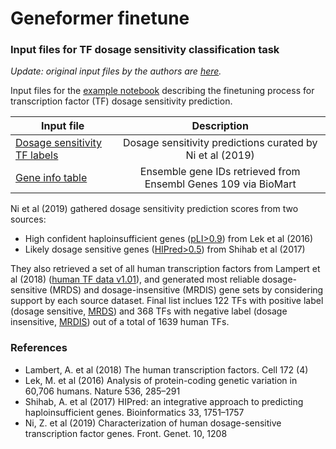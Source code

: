 # Geneformer finetune

### Input files for TF dosage sensitivity classification task

*Update: original input files by the authors are [here](https://huggingface.co/ctheodoris/Geneformer/tree/main/examples/example_input_files).*

Input files for the [example notebook](https://huggingface.co/ctheodoris/Geneformer/blob/main/examples/gene_classification.ipynb) describing the finetuning process for transcription factor (TF) dosage sensitivity prediction.

| Input file                                                                                           |    Description    |   
| ----------------------------------------------------------------------------------------------------- | :------------------: | 
| [Dosage sensitivity TF labels](https://github.com/cx0/geneformer-finetune/blob/main/dosage_sens_tf/dosage_sens_tf_labels.csv)  | Dosage sensitivity predictions curated by Ni et al (2019) | 
| [Gene info table](https://github.com/cx0/geneformer-finetune/blob/main/dosage_sens_tf/gene_info_table.csv) | Ensemble gene IDs retrieved from Ensembl Genes 109 via BioMart | 


Ni et al (2019) gathered dosage sensitivity prediction scores from two sources:
- High confident haploinsufficient genes ([pLI>0.9](https://github.com/cx0/geneformer-finetune/blob/main/dosage_sens_tf/exac_lof_pLI_genes.txt)) from Lek et al (2016)
- Likely dosage sensitive genes ([HIPred>0.5](https://github.com/HAShihab/HIPred)) from Shihab et al (2017)

They also retrieved a set of all human transcription factors from Lampert et al (2018) ([human TF data v1.01](http://humantfs.ccbr.utoronto.ca/download.php)), and generated most reliable dosage-sensitive (MRDS) and dosage-insensitive (MRDIS) gene sets by considering support by each source dataset. Final list inclues 122 TFs with positive label (dosage sensitive, [MRDS](https://github.com/cx0/geneformer-finetune/blob/main/dosage_sens_tf/most_reliable_dosage_sensitive_TFs.csv)) and 368 TFs with negative label (dosage insensitive, [MRDIS](https://github.com/cx0/geneformer-finetune/blob/main/dosage_sens_tf/most_reliable_dosage_insensitive_TFs.csv)) out of a total of 1639 human TFs.




### References 
- Lambert, A. et al (2018) The human transcription factors. Cell 172 (4)
- Lek, M. et al (2016) Analysis of protein-coding genetic variation in 60,706 humans. Nature 536,
285–291
- Shihab, A. et al (2017) HIPred: an integrative approach to
predicting haploinsufficient genes. Bioinformatics 33, 1751–1757
- Ni, Z. et al (2019) Characterization of human dosage-sensitive
transcription factor genes. Front. Genet. 10, 1208